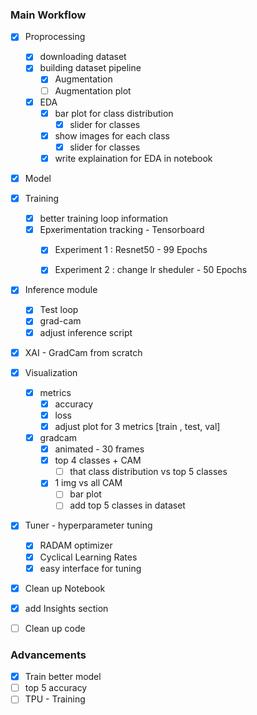 ### Main Workflow
- [x] Proprocessing
  - [X] downloading dataset
  - [X] building dataset pipeline
    - [X] Augmentation
    - [ ] Augmentation plot 
  - [x] EDA
    - [X] bar plot for class distribution
      - [x] slider for classes
    - [x] show images for each class
      - [x] slider for classes
    - [X] write explaination for EDA in notebook

- [x] Model
- [x] Training
  - [x] better training loop information
  - [x] Epxerimentation tracking - Tensorboard
    - [x] Experiment 1 : Resnet50 - 99 Epochs 
    - [x] Experiment 2 : change lr sheduler - 50 Epochs


- [X] Inference module  
  - [X] Test loop 
  - [X] grad-cam 
  - [X] adjust inference script
  
- [X] XAI - GradCam from scratch
- [X] Visualization
  - [X] metrics
    - [X] accuracy
    - [X] loss
    - [x] adjust plot for 3 metrics [train , test, val]
  - [X] gradcam
    - [X] animated - 30 frames
    - [X] top 4 classes + CAM
      - [ ] that class distribution vs top 5 classes
    - [X] 1 img vs all CAM
      - [ ] bar plot
      - [ ] add top 5 classes in dataset
  
- [X] Tuner - hyperparameter tuning
  - [X] RADAM optimizer
  - [X] Cyclical Learning Rates
  - [X] easy interface for tuning

- [X] Clean up Notebook
- [x] add Insights section
- [ ] Clean up code


### Advancements
- [X] Train better model
- [ ] top 5 accuracy  
- [ ] TPU - Training

